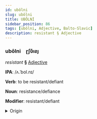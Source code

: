 ```yaml
---
id: ubôlni
slug: ubôlni
title: UBÔLNİ
sidebar_position: 86
tags: [ubôlni, Adjective, Balto-Slavic]
description: resistant § Adjective
---
```


### ubôlni&emsp;<span kind="abugida">ɽʃʋ͊ıƨȷ</span>

*resistant* **§** [Adjective](../../tags/Adjective)

**IPA**: /ʌ.ˈbol.nɪ/

**Verb**: to be resistant/defiant

**Noun**: resistance/defiance

**Modifier**: resistant/defiant

<details>
    <summary>Origin</summary>
    Polish oporny /ɔˈpɔr.nɨ/<br/>
    <em>Balto-Slavic Language Family</em>
</details>